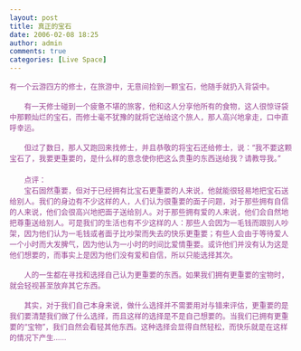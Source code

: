 ```yaml
---
layout: post
title: 真正的宝石
date: 2006-02-08 18:25
author: admin
comments: true
categories: [Live Space]
---
```

<div><font color="#994493" size=2>有一个云游四方的修士，在旅游中，无意间捡到一颗宝石，他随手就扔入背袋中。<br /><br />　　有一天修士碰到一个疲惫不堪的旅客，他和这人分享他所有的食物，这人很惊讶袋中那颗灿烂的宝石，而修士毫不犹豫的就将它送给这个旅人，那人高兴地拿走，口中直呼幸运。<br /><br />　　但过了数日，那人又跑回来找修士，并且恭敬的将宝石还给修士，说：“我不要这颗宝石了，我要更重要的，是什么样的意念使你把这么贵重的东西送给我？请教导我。”<br />　<br />　　点评：<br />　　宝石固然重要，但对于已经拥有比宝石更重要的人来说，他就能很轻易地把宝石送给别人。我们的身边有不少这样的人，人们认为很重要的面子问题，对于那些拥有自信的人来说，他们会很高兴地把面子送给别人。对于那些拥有爱的人来说，他们会自然地把尊重送给别人。可是我们的生活也有不少这样的人：那些人会因为一毛钱而跟别人吵架，因为他们认为一毛钱或者面子比吵架而失去的快乐更重要；有些人会由于等待爱人一个小时而大发脾气，因为他认为一小时的时间比爱情重要。或许他们并没有认为这是他们想要的，而事实上是因为他们没有爱和自信，所以只能选择其次。<br /><br />　　人的一生都在寻找和选择自己认为更重要的东西。如果我们拥有更重要的宝物时，就会轻视甚至放弃其它东西。<br /><br />　　其实，对于我们自己本身来说，做什么选择并不需要用对与错来评估，更重要的是我们要清楚我们做了什么选择，而且这样的选择是不是自己想要的。当我们已拥有更重要的“宝物”，我们自然会看轻其他东西。这种选择会显得自然轻松，而快乐就是在这样的情况下产生……</font><br /> </div>
